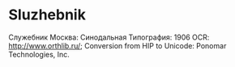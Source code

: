 # Sluzhebnik

Служебник
Москва: Синодальная Типография: 1906
OCR: http://www.orthlib.ru/; Conversion from HIP to Unicode: Ponomar Technologies, Inc.
